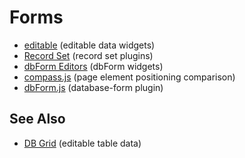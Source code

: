 # Forms

- [editable](forms/editable.md) (editable data widgets)
- [Record Set](forms/recordset.md) (record set plugins)
- [dbForm Editors](forms/dbFormEditors.md) (dbForm widgets)
- [compass.js](forms/compass.md) (page element positioning comparison)
- [dbForm.js](forms/dbForm.md) (database-form plugin)

## See Also

- [DB Grid](tables/dbgrid.md) (editable table data)
